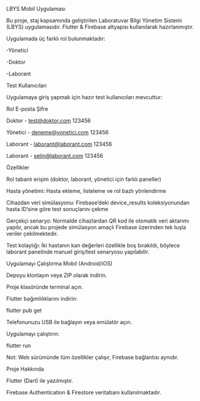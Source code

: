 LBYS Mobil Uygulaması

Bu proje, staj kapsamında geliştirilen Laboratuvar Bilgi Yönetim Sistemi (LBYS) uygulamasıdır.
Flutter & Firebase altyapısı kullanılarak hazırlanmıştır.

Uygulamada üç farklı rol bulunmaktadır:

  -Yönetici
  
  -Doktor
  
  -Laborant

Test Kullanıcıları

Uygulamaya giriş yapmak için hazır test kullanıcıları mevcuttur:

Rol     	  E-posta                	Şifre

Doktor	-  test@doktor.com          	123456

Yönetici -	deneme@yonetici.com    	  123456

Laborant -	laborant@laborant.com 	  123456

Laborant -	selin@laborant.com 	      123456

Özellikler

Rol tabanlı erişim (doktor, laborant, yönetici için farklı paneller)

Hasta yönetimi: Hasta ekleme, listeleme ve rol bazlı yönlendirme

Cihazdan veri simülasyonu: Firebase’deki device_results koleksiyonundan hasta ID’sine göre test sonuçlarını çekme

Gerçekçi senaryo: Normalde cihazlardan QR kod ile otomatik veri aktarımı yapılır, ancak bu projede simülasyon amaçlı Firebase üzerinden tek tuşla veriler çekilmektedir.

Test kolaylığı: İki hastanın kan değerleri özellikle boş bırakıldı, böylece laborant panelinde manuel giriş/test senaryosu yapılabilir.

Uygulamayı Çalıştırma
Mobil (Android/iOS)

Depoyu klonlayın veya ZIP olarak indirin.

Proje klasöründe terminal açın.

Flutter bağımlılıklarını indirin:

flutter pub get


Telefonunuzu USB ile bağlayın veya emülatör açın.

Uygulamayı çalıştırın:

flutter run

Not: Web sürümünde tüm özellikler çalışır, Firebase bağlantısı aynıdır.

Proje Hakkında

Flutter (Dart) ile yazılmıştır.

Firebase Authentication & Firestore veritabanı kullanılmaktadır.
